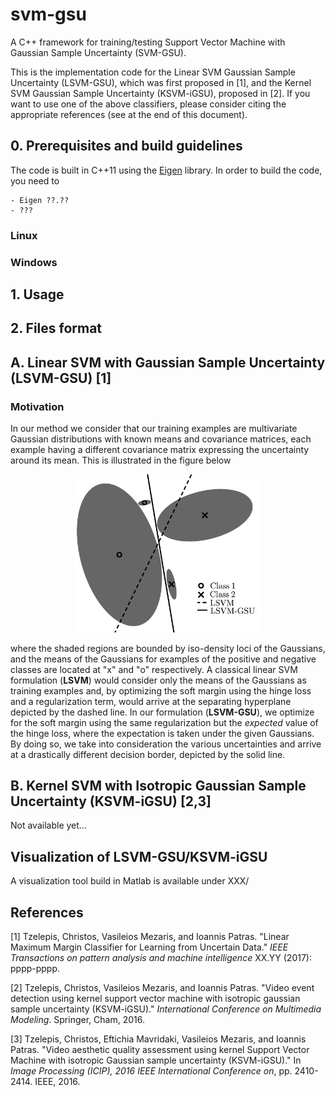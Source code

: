 # svm-gsu

A C++ framework for training/testing Support Vector Machine with Gaussian Sample Uncertainty (SVM-GSU).

This is the implementation code for the Linear SVM Gaussian Sample Uncertainty (LSVM-GSU), which was first proposed in [1], and the Kernel SVM Gaussian Sample Uncertainty (KSVM-iGSU), proposed in [2]. If you want to use one of the above classifiers, please consider citing the appropriate references (see at the end of this document).

## 0. Prerequisites and build guidelines

The code is built in C++11 using the [Eigen](http://eigen.tuxfamily.org/index.php?title=Main_Page) library. In order to build the code, you need to 

```
- Eigen ??.??
- ???
```

### Linux

### Windows

## 1. Usage

## 2. Files format



## A. Linear SVM with Gaussian Sample Uncertainty (LSVM-GSU) [1]

### Motivation

In our method we consider that our training examples are multivariate Gaussian distributions with known means and covariance matrices, each example having a different covariance matrix expressing the uncertainty around its mean. This is illustrated in the figure below

<p align="center">
  <img src="images/svmgsu_motivation.jpg" width="300" alt="SVM-GSU's motivation"/>
</p>

where the shaded regions are bounded by iso-density loci of the Gaussians, and the means of the Gaussians for examples of the positive and negative classes are located at "x" and "o" respectively. A classical linear SVM formulation (**LSVM**) would consider only the means of the Gaussians as training examples and, by optimizing the soft margin using the hinge loss and a regularization term, would arrive at the separating hyperplane depicted by the dashed line. In our formulation (**LSVM-GSU**), we optimize for the soft margin using the same regularization but the *expected* value of the hinge loss, where the expectation is taken under the given Gaussians. By doing so, we take into consideration the various uncertainties and arrive at a drastically different decision border, depicted by the solid line. 



## B. Kernel SVM with Isotropic Gaussian Sample Uncertainty (KSVM-iGSU) [2,3]

Not available yet...



## Visualization of LSVM-GSU/KSVM-iGSU

A visualization tool build in Matlab is available under XXX/





## References

[1] Tzelepis, Christos, Vasileios Mezaris, and Ioannis Patras. "Linear Maximum Margin Classifier for Learning from Uncertain Data." *IEEE Transactions on pattern analysis and machine intelligence* XX.YY (2017): pppp-pppp.

[2] Tzelepis, Christos, Vasileios Mezaris, and Ioannis Patras. "Video event detection using kernel support vector machine with isotropic gaussian sample uncertainty (KSVM-iGSU)." *International Conference on Multimedia Modeling*. Springer, Cham, 2016.

[3] Tzelepis, Christos, Eftichia Mavridaki, Vasileios Mezaris, and Ioannis Patras. "Video aesthetic quality assessment using kernel Support Vector Machine with isotropic Gaussian sample uncertainty (KSVM-iGSU)." In *Image Processing (ICIP), 2016 IEEE International Conference on*, pp. 2410-2414. IEEE, 2016.